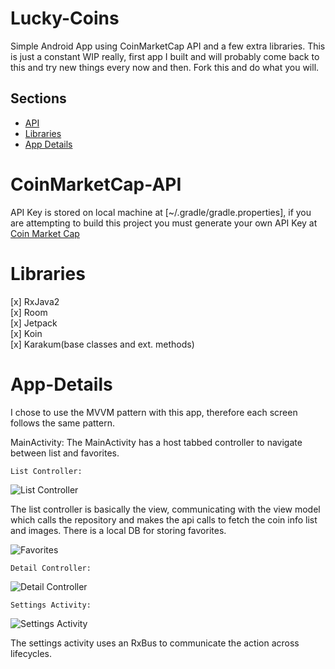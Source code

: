 # Lucky-Coins
Simple Android App using CoinMarketCap API and a few extra libraries. This is just a constant WIP really, first app I
built and will probably come back to this and try new things every now and then. Fork this and do what
you will.


Sections
--------

- [API](#CoinMarketCap-API)
- [Libraries](#Libraries)
- [App Details](#App-Details)


# CoinMarketCap-API
API Key is stored on local machine at [~/.gradle/gradle.properties], if you are attempting to build this project you
must generate your own API Key at 
[Coin Market Cap](coinmarketcap.com/api)



# Libraries
[x] RxJava2  
[x] Room  
[x] Jetpack  
[x] Koin  
[x] Karakum(base classes and ext. methods)  

# App-Details

I chose to use the MVVM pattern with this app, therefore each screen follows the same pattern. 

MainActivity:
    The MainActivity has a host tabbed controller to navigate between list and favorites.

    List Controller:
![List Controller](imgs/listController.png)

The list controller is basically the view, communicating with the view model which calls the repository and makes the
 api calls to fetch the coin info list and images. There is a local DB for storing favorites.
 
![Favorites](imgs/favorites.gif)
 
    Detail Controller:
![Detail Controller](imgs/detail.png)


    Settings Activity:
![Settings Activity](imgs/settings.png)

The settings activity uses an RxBus to communicate the action across lifecycles. 
    


